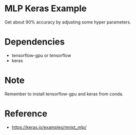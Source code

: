 # MLP Keras Example
Get about 90% accuracy by adjusting some hyper parameters.

# Dependencies
- tensorflow-gpu or tensorflow
- keras

# Note
Remember to install tensorflow-gpu and keras from conda.

# Reference
- https://keras.io/examples/mnist_mlp/
